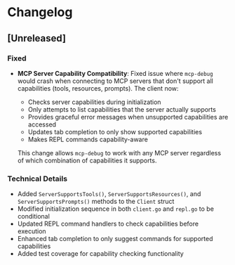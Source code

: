# Changelog

## [Unreleased]

### Fixed
- **MCP Server Capability Compatibility**: Fixed issue where `mcp-debug` would crash when connecting to MCP servers that don't support all capabilities (tools, resources, prompts). The client now:
  - Checks server capabilities during initialization
  - Only attempts to list capabilities that the server actually supports
  - Provides graceful error messages when unsupported capabilities are accessed
  - Updates tab completion to only show supported capabilities
  - Makes REPL commands capability-aware

  This change allows `mcp-debug` to work with any MCP server regardless of which combination of capabilities it supports.

### Technical Details
- Added `ServerSupportsTools()`, `ServerSupportsResources()`, and `ServerSupportsPrompts()` methods to the `Client` struct
- Modified initialization sequence in both `client.go` and `repl.go` to be conditional
- Updated REPL command handlers to check capabilities before execution
- Enhanced tab completion to only suggest commands for supported capabilities
- Added test coverage for capability checking functionality 